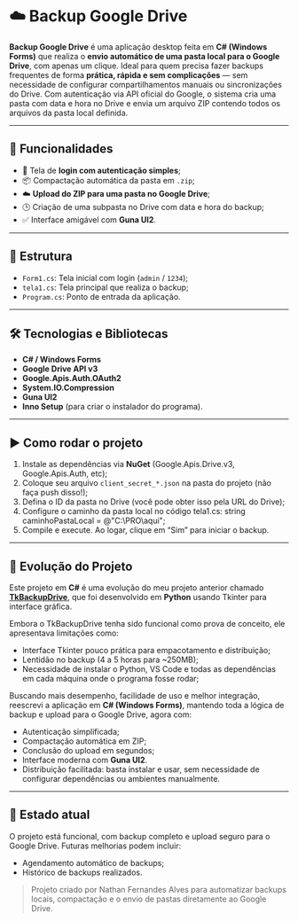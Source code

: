 # ☁️ Backup Google Drive

**Backup Google Drive** é uma aplicação desktop feita em **C# (Windows Forms)** que realiza o **envio automático de uma pasta local para o Google Drive**, com apenas um clique.
Ideal para quem precisa fazer backups frequentes de forma **prática, rápida e sem complicações** — sem necessidade de configurar compartilhamentos manuais ou sincronizações do Drive.
Com autenticação via API oficial do Google, o sistema cria uma pasta com data e hora no Drive e envia um arquivo ZIP contendo todos os arquivos da pasta local definida.

---

## 🧠 Funcionalidades

- 🔐 Tela de **login com autenticação simples**;
- 📦 Compactação automática da pasta em `.zip`;
- ☁️ **Upload do ZIP para uma pasta no Google Drive**;
- 🕒 Criação de uma subpasta no Drive com data e hora do backup;
- ✅ Interface amigável com **Guna UI2**.

---

## 📂 Estrutura

- `Form1.cs`: Tela inicial com login (`admin` / `1234`);
- `tela1.cs`: Tela principal que realiza o backup;
- `Program.cs`: Ponto de entrada da aplicação.

---

## 🛠️ Tecnologias e Bibliotecas

- **C# / Windows Forms**
- **Google Drive API v3**
- **Google.Apis.Auth.OAuth2**
- **System.IO.Compression**
- **Guna UI2**
- **Inno Setup** (para criar o instalador do programa).

---

## ▶️ Como rodar o projeto

1. Instale as dependências via **NuGet** (Google.Apis.Drive.v3, Google.Apis.Auth, etc);
2. Coloque seu arquivo `client_secret_*.json` na pasta do projeto (não faça push disso!);
3. Defina o ID da pasta no Drive (você pode obter isso pela URL do Drive);
4. Configure o caminho da pasta local no código tela1.cs:
   string caminhoPastaLocal = @"C:\PRO\aqui";
5. Compile e execute. Ao logar, clique em “Sim” para iniciar o backup.

---

## 🚀 Evolução do Projeto

Este projeto em **C#** é uma evolução do meu projeto anterior chamado [**TkBackupDrive**](https://github.com/Nathan-Dev-udia/TkBackupDrive), que foi desenvolvido em **Python** usando Tkinter para interface gráfica.

Embora o TkBackupDrive tenha sido funcional como prova de conceito, ele apresentava limitações como:

- Interface Tkinter pouco prática para empacotamento e distribuição;
- Lentidão no backup (4 a 5 horas para ~250MB);
- Necessidade de instalar o Python, VS Code e todas as dependências em cada máquina onde o programa fosse rodar;

Buscando mais desempenho, facilidade de uso e melhor integração, reescrevi a aplicação em **C# (Windows Forms)**, mantendo toda a lógica de backup e upload para o Google Drive, agora com:

- Autenticação simplificada;
- Compactação automática em ZIP;
- Conclusão do upload em segundos;
- Interface moderna com **Guna UI2**.
- Distribuição facilitada: basta instalar e usar, sem necessidade de configurar dependências ou ambientes manualmente.

---

## 📌 Estado atual
O projeto está funcional, com backup completo e upload seguro para o Google Drive. Futuras melhorias podem incluir:

- Agendamento automático de backups;
- Histórico de backups realizados.

> Projeto criado por Nathan Fernandes Alves para automatizar backups locais, compactação e o envio de pastas diretamente ao Google Drive.